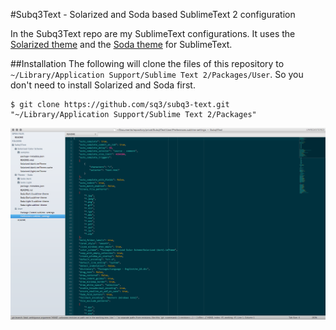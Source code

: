 #Subq3Text - Solarized and Soda based SublimeText 2 configuration


In the Subq3Text repo are my SublimeText configurations. It uses the [Solarized theme](https://github.com/braver/Solarized) and the [Soda theme](https://github.com/buymeasoda/soda-theme) for SublimeText. 

##Installation
The following will clone the files of this repository to ```~/Library/Application Support/Sublime Text 2/Packages/User```. So you don't need to install Solarized and Soda first.
	
```
$ git clone https://github.com/sq3/subq3-text.git "~/Library/Application Support/Sublime Text 2/Packages"

```
![screenshot](https://raw.githubusercontent.com/sq3/Subq3-Text/master/subq3-text-screenshot.png)